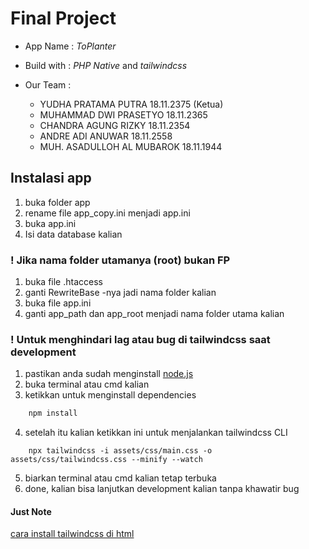 # Final Project

- App Name : _ToPlanter_
- Build with : _PHP Native_ and _tailwindcss_
- Our Team :

  - YUDHA PRATAMA PUTRA 18.11.2375 (Ketua)
  - MUHAMMAD DWI PRASETYO 18.11.2365
  - CHANDRA AGUNG RIZKY 18.11.2354
  - ANDRE ADI ANUWAR 18.11.2558
  - MUH. ASADULLOH AL MUBAROK 18.11.1944

## Instalasi app

1. buka folder app
2. rename file app_copy.ini menjadi app.ini
3. buka app.ini
4. Isi data database kalian

### ! Jika nama folder utamanya (root) bukan FP

1. buka file .htaccess
2. ganti RewriteBase -nya jadi nama folder kalian
3. buka file app.ini
4. ganti app_path dan app_root menjadi nama folder utama kalian

### ! Untuk menghindari lag atau bug di tailwindcss saat development

1. pastikan anda sudah menginstall [node.js](https://nodejs.org/en/)
2. buka terminal atau cmd kalian
3. ketikkan untuk menginstall dependencies

```sh
    npm install
```

4. setelah itu kalian ketikkan ini untuk menjalankan tailwindcss CLI

```node
    npx tailwindcss -i assets/css/main.css -o assets/css/tailwindcss.css --minify --watch
```

5. biarkan terminal atau cmd kalian tetap terbuka
6. done, kalian bisa lanjutkan development kalian tanpa khawatir bug

#### Just Note

[cara install tailwindcss di html](https://themesberg.com/knowledge-center/tailwind-css/html)
